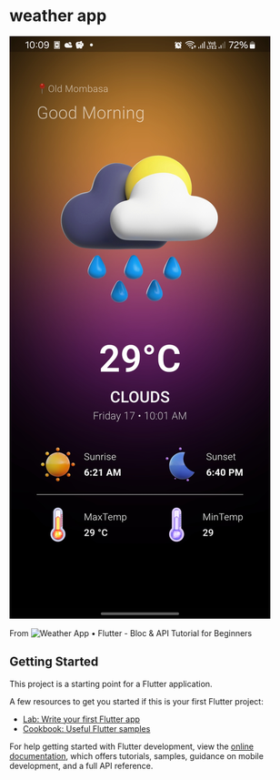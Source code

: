 # weather app
![Screenshot_20250117_100954.jpg](Screenshot_20250117_100954.jpg)

From ![Weather App • Flutter - Bloc & API Tutorial for Beginners](https://www.youtube.com/watch?v=MMq4wkeHkPc)
## Getting Started

This project is a starting point for a Flutter application.

A few resources to get you started if this is your first Flutter project:

- [Lab: Write your first Flutter app](https://docs.flutter.dev/get-started/codelab)
- [Cookbook: Useful Flutter samples](https://docs.flutter.dev/cookbook)

For help getting started with Flutter development, view the
[online documentation](https://docs.flutter.dev/), which offers tutorials,
samples, guidance on mobile development, and a full API reference.
